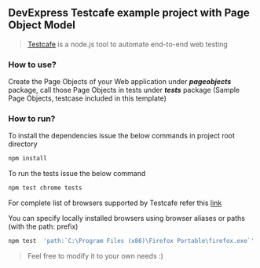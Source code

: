 ## DevExpress Testcafe example project with Page Object Model
>[Testcafe](https://devexpress.github.io/testcafe/) is a node.js tool to automate end-to-end web testing

### How to use?
Create the Page Objects of your Web application under **_pageobjects_** package, call those Page Objects in tests under **_tests_** package (Sample Page Objects, testcase included in this template)

### How to run?
To install the dependencies issue the below commands in project root directory
```javascript
npm install
``` 
To run the tests issue the below command
```javascript
npm test chrome tests
``` 
For complete list of browsers supported by Testcafe refer this [link](https://devexpress.github.io/testcafe/documentation/using-testcafe/common-concepts/browsers/browser-support.html)

You can specify locally installed browsers using browser aliases or paths (with the path: prefix)
```javascript
npm test  'path:`C:\Program Files (x86)\Firefox Portable\firefox.exe`' tests
```

> Feel free to modify it to your own needs :)